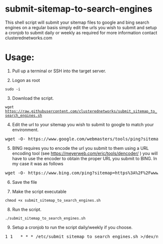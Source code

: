 # submit-sitemap-to-search-engines
This shell script will submit your sitemap files to google and bing search engines on a regular basis
simply edit the urls you wish to submit and setup a cronjob to submit daily or weekly as required
for more information contact clusterednetworks.com

# Usage:

1. Pull up a terminal or SSH into the target server.

2. Logon as root

<code>sudo -i</code>

3. Download the script.

<code>wget https://raw.githubusercontent.com/clusterednetworks/submit_sitemap_to_search_engines.sh</code>

4. Edit the url to your sitemap you wish to submit to google to match your environment.
<pre>
wget -O- https://www.google.com/webmasters/tools/ping?sitemap=https://www.clusterednetworks.com/sitemap.xml
</pre>

5. BING requires you to encode the url you submit to them using a URL encoding tool (see https://meyerweb.com/eric/tools/dencoder/ )
you will have to use the encoder to obtain the proper URL you submit to BING. In my case it was as follows
<pre>
wget -O- https://www.bing.com/ping?sitemap=https%3A%2F%2Fwww.clusterednetworks.com%2Fsitemap.xml
</pre>

6. Save the file

7. Make the script executable

<code>chmod +x submit_sitemap_to_search_engines.sh</code>

8. Run the script.

<code>./submit_sitemap_to_search_engines.sh</code>

9. Setup a cronjob to run the script daily/weekly if you choose.
<pre>
1 1   * * * /etc/submit_sitemap_to_search_engines.sh >/dev/null 2>&1
</pre>
